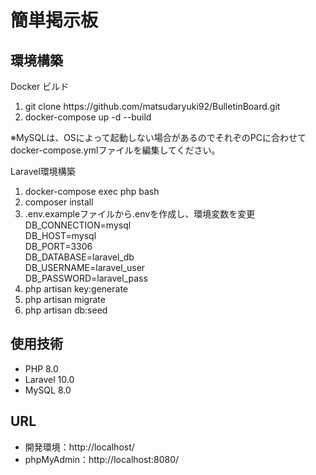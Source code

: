 # 簡単掲示板
<h2>環境構築</h2>
<p>Docker ビルド</p>
<ol>
  <li>git clone https://github.com/matsudaryuki92/BulletinBoard.git</li>
  <li>docker-compose up -d --build
</ol>
<p>※MySQLは、OSによって起動しない場合があるのでそれぞのPCに合わせてdocker-compose.ymlファイルを編集してください。</p>
<p>Laravel環境構築</p>
<ol>
  <li>docker-compose exec php bash</li>
  <li>composer install</li>
  
  <li>.env.exampleファイルから.envを作成し、環境変数を変更</li>
  DB_CONNECTION=mysql<br>
  DB_HOST=mysql<br>
  DB_PORT=3306<br>
  DB_DATABASE=laravel_db<br>
  DB_USERNAME=laravel_user<br>
  DB_PASSWORD=laravel_pass<br>
  
  <li>php artisan key:generate</li>
  <li>php artisan migrate</li>
  <li>php artisan db:seed</li>
</ol>
<h2>使用技術</h2>
<ul>
  <li>PHP 8.0</li>
  <li>Laravel 10.0</li>
  <li>MySQL 8.0</li>
</ul>
<h2>URL</h2>
<ul>
  <li>開発環境：http://localhost/</li>
  <li>phpMyAdmin：http://localhost:8080/</li>
</ul>
